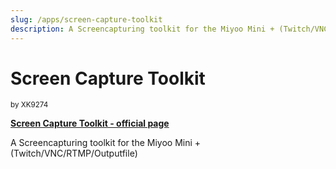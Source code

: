 ```yaml
---
slug: /apps/screen-capture-toolkit
description: A Screencapturing toolkit for the Miyoo Mini + (Twitch/VNC/RTMP/Outputfile)
---
```


# Screen Capture Toolkit
<sup>by XK9274</sup>

[**Screen Capture Toolkit - official page**](https://github.com/XK9274/screencap-toolkit-miyoo)

A Screencapturing toolkit for the Miyoo Mini + (Twitch/VNC/RTMP/Outputfile)

